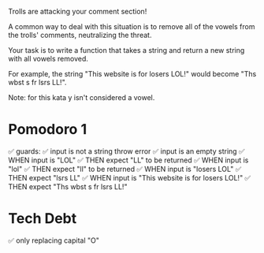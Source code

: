 Trolls are attacking your comment section!

A common way to deal with this situation is to remove all of the vowels from the trolls' comments, neutralizing the threat.

Your task is to write a function that takes a string and return a new string with all vowels removed.

For example, the string "This website is for losers LOL!" would become "Ths wbst s fr lsrs LL!".

Note: for this kata y isn't considered a vowel.

# Pomodoro 1
✅ guards:
  ✅ input is not a string throw error
  ✅ input is an empty string
✅ WHEN input is "LOL"
  ✅ THEN expect "LL" to be returned
✅ WHEN input is "lol"
  ✅ THEN expect "ll" to be returned
✅ WHEN input is "losers LOL"
  ✅ THEN expect "lsrs LL"
✅ WHEN input is "This website is for losers LOL!"
 ✅ THEN expect "Ths wbst s fr lsrs LL!"

# Tech Debt
✅ only replacing capital "O"
